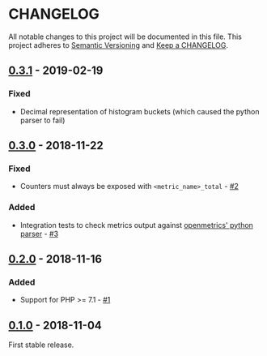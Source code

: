 # CHANGELOG

All notable changes to this project will be documented in this file.
This project adheres to [Semantic Versioning](http://semver.org/) and [Keep a CHANGELOG](http://keepachangelog.com).

## [0.3.1] - 2019-02-19

### Fixed

* Decimal representation of histogram buckets (which caused the python parser to fail)

## [0.3.0] - 2018-11-22

### Fixed

* Counters must always be exposed with `<metric_name>_total` - [#2]

### Added

* Integration tests to check metrics output against [openmetrics' python parser](https://github.com/prometheus/client_python/blob/master/prometheus_client/openmetrics/parser.py) - [#3]

## [0.2.0] - 2018-11-16

### Added

* Support for PHP >= 7.1 - [#1]

## [0.1.0] - 2018-11-04

First stable release.

[0.3.1]: https://github.com/openmetrics-php/exposition-text/compare/v0.3.0...v0.3.1
[0.3.0]: https://github.com/openmetrics-php/exposition-text/compare/v0.2.0...v0.3.0
[0.2.0]: https://github.com/openmetrics-php/exposition-text/compare/v0.1.0...v0.2.0
[0.1.0]: https://github.com/openmetrics-php/exposition-text/tree/v0.1.0

[#3]: https://github.com/openmetrics-php/exposition-text/issues/3
[#2]: https://github.com/openmetrics-php/exposition-text/issues/2
[#1]: https://github.com/openmetrics-php/exposition-text/issues/1
